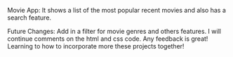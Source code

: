 Movie App: It shows a list of the most popular recent movies and also has a search feature. 

Future Changes: Add in a filter for movie genres and others features. I will continue comments on the html and css code. Any feedback is great! Learning to how to incorporate more these projects together!

